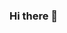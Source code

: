 ### Hi there 👋

<!--
**sonisg/sonisg** is a ✨ _special_ ✨ repository because its `README.md` (this file) appears on your GitHub profile.

Here are some ideas to get you started:
- I am Soni Kumari

- 🔭 I’m currently working on ...
- 🌱 I’m currently learning ...
- 👯 I’m looking to collaborate on ...
- 🤔 I’m looking for help with ...
- 💬 Ask me about ...
- 📫 How to reach me: ...
- 😄 Pronouns: ...
- ⚡ Fun fact: ...
-->
